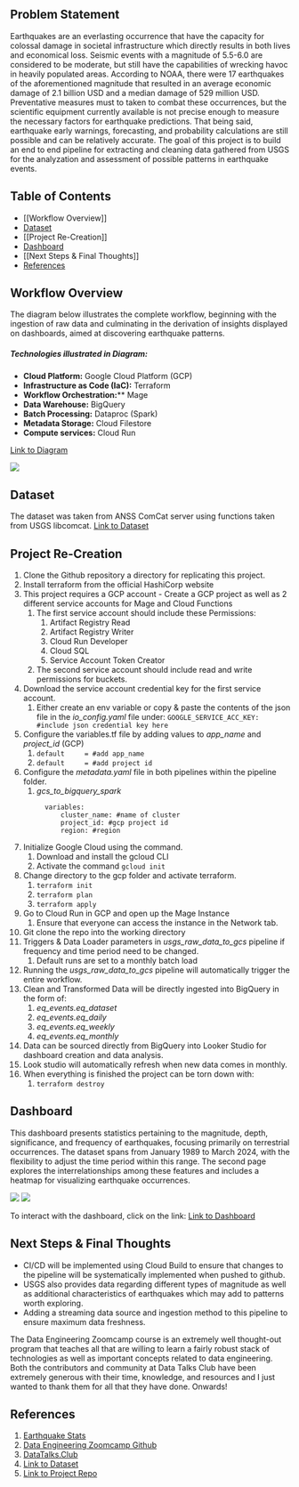 ## Problem Statement

Earthquakes are an everlasting occurrence that have the capacity for colossal damage in societal infrastructure which directly results in both lives and economical loss. Seismic events with a magnitude of 5.5-6.0 are considered to be moderate, but still have the capabilities of wrecking havoc in heavily populated areas. According to NOAA, there were 17 earthquakes of the aforementioned magnitude that resulted in an average economic damage of 2.1 billion USD and a median damage of 529 million USD. Preventative measures must to taken to combat these occurrences, but the scientific equipment currently available is not precise enough to measure the necessary factors for earthquake predictions. That being said, earthquake early warnings, forecasting, and probability calculations are still possible and can be relatively accurate. The goal of this project is to build an end to end pipeline for extracting and cleaning data gathered from USGS for the analyzation and assessment of possible patterns in earthquake events.

## Table of Contents

- [[Workflow Overview]]
- [Dataset](#Dataset)
- [[Project Re-Creation]]
- [Dashboard](#Dashboard)
- [[Next Steps & Final Thoughts]]
- [References](#References)
## Workflow Overview

The diagram below illustrates the complete workflow, beginning with the ingestion of raw data and culminating in the derivation of insights displayed on dashboards, aimed at discovering earthquake patterns.
##### Technologies illustrated in Diagram:

- **Cloud Platform:** Google Cloud Platform (GCP)
- **Infrastructure as Code (IaC):** Terraform
- **Workflow Orchestration:**** Mage
- **Data Warehouse:** BigQuery
- **Batch Processing:** Dataproc (Spark)
- **Metadata Storage:** Cloud Filestore
- **Compute services:** Cloud Run 

[Link to Diagram](https://googlecloudcheatsheet.withgoogle.com/architecture?link=ujDpHYjxeUBrVfdwUzWHRihFDPRHBMuEWmaNvhHLITWJcJKzJsRPeJbpTqWPUlWA)

![](images/20240424142712.png?raw=true)
## Dataset

The dataset was taken from ANSS ComCat server using functions taken from USGS libcomcat. 
[Link to Dataset](https://code.usgs.gov/ghsc/esi/libcomcat-python)
## Project Re-Creation

1. Clone the Github repository a directory for replicating this project.
2. Install terraform from the official HashiCorp website
3. This project requires a GCP account - Create a GCP project as well as 2 different service accounts for Mage and Cloud Functions
	1. The first service account should include these Permissions:
		1. Artifact Registry Read
		2. Artifact Registry Writer
		3. Cloud Run Developer
		4. Cloud SQL
		5. Service Account Token Creator 
	2. The second service account should include read and write permissions for buckets.
5. Download the service account credential key for the first service account. 
	1. Either create an env variable or copy & paste the contents of the json file in the *io_config.yaml* file under: 
	  ```GOOGLE_SERVICE_ACC_KEY: #include json credential key here```
6. Configure the variables.tf file by adding values to *app_name* and *project_id* (GCP)
	1. ```default     = #add app_name```
	2. ```default     = #add project id```
7. Configure the *metadata.yaml* file in both pipelines within the pipeline folder.
	1. *gcs_to_bigquery_spark*
		```
	      variables:
			  cluster_name: #name of cluster
			  project_id: #gcp project id
			  region: #region
		```
1. Initialize Google Cloud using the command.
	1. Download and install the gcloud CLI
	2. Activate the command ```gcloud init```
2. Change directory to the gcp folder and activate terraform.
	1. ```terraform init```
	2. ```terraform plan```
	3. ```terraform apply```
3. Go to Cloud Run in GCP and open up the Mage Instance
	1. Ensure that everyone can access the instance in the Network tab.
4. Git clone the repo into the working directory
5. Triggers & Data Loader parameters in *usgs_raw_data_to_gcs* pipeline if frequency and time period need to be changed.
	1. Default runs are set to a monthly batch load
6. Running the *usgs_raw_data_to_gcs* pipeline will automatically trigger the entire workflow.
7. Clean and Transformed Data will be directly ingested into BigQuery in the form of:
	1. *eq_events.eq_dataset*
	2. *eq_events.eq_daily*
	3. *eq_events.eq_weekly*
	4. *eq_events.eq_monthly*
8. Data can be sourced directly from BigQuery into Looker Studio for dashboard creation and data analysis. 
9. Look studio will automatically refresh when new data comes in monthly. 
10. When everything is finished the project can be torn down with:
	1.  ```terraform destroy```
## Dashboard

This dashboard presents statistics pertaining to the magnitude, depth, significance, and frequency of earthquakes, focusing primarily on terrestrial occurrences. The dataset spans from January 1989 to March 2024, with the flexibility to adjust the time period within this range. The second page explores the interrelationships among these features and includes a heatmap for visualizing earthquake occurrences.

![](images/20240424021600.png?raw=true)
![](images/20240424021629.png?raw=true)

To interact with the dashboard, click on the link:
[Link to Dashboard](https://lookerstudio.google.com/s/hCM172ps3Mw)
## Next Steps & Final Thoughts

- CI/CD will be implemented using Cloud Build to ensure that changes to the pipeline will be systematically implemented when pushed to github.
- USGS also provides data regarding different types of magnitude as well as additional characteristics of earthquakes which may add to patterns worth exploring.
- Adding a streaming data source and ingestion method to this pipeline to ensure maximum data freshness. 

The Data Engineering Zoomcamp course is an extremely well thought-out program that teaches all that are willing to learn a fairly robust stack of technologies as well as important concepts related to data engineering. Both the contributors and community at Data Talks Club have been extremely generous with their time, knowledge, and resources and I just wanted to thank them for all that they have done. Onwards!

## References

1. [Earthquake Stats](https://www.kansascityfed.org/oklahomacity/oklahoma-economist/2016q1-economic-damage-large-earthquakes/#:~:text=The%20average%20economic%20damage%20was,fell%20into%20three%20general%20groupings)
2. [Data Engineering Zoomcamp Github](https://github.com/DataTalksClub/data-engineering-zoomcamp)
3. [DataTalks.Club](https://datatalks.club/)
4. [Link to Dataset](https://code.usgs.gov/ghsc/esi/libcomcat-python)
5. [Link to Project Repo](https://github.com/hguber/de-eq-asmnt-2024)
